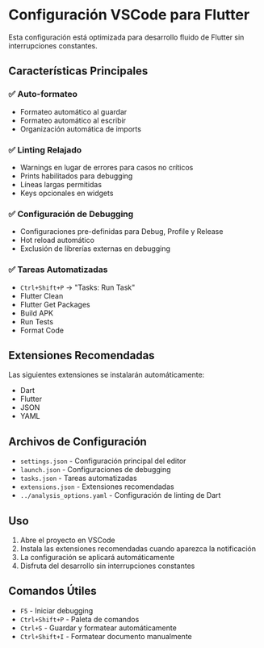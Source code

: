 # Configuración VSCode para Flutter

Esta configuración está optimizada para desarrollo fluido de Flutter sin interrupciones constantes.

## Características Principales

### ✅ Auto-formateo

- Formateo automático al guardar
- Formateo automático al escribir
- Organización automática de imports

### ✅ Linting Relajado

- Warnings en lugar de errores para casos no críticos
- Prints habilitados para debugging
- Líneas largas permitidas
- Keys opcionales en widgets

### ✅ Configuración de Debugging

- Configuraciones pre-definidas para Debug, Profile y Release
- Hot reload automático
- Exclusión de librerías externas en debugging

### ✅ Tareas Automatizadas

- `Ctrl+Shift+P` → "Tasks: Run Task"
- Flutter Clean
- Flutter Get Packages
- Build APK
- Run Tests
- Format Code

## Extensiones Recomendadas

Las siguientes extensiones se instalarán automáticamente:

- Dart
- Flutter
- JSON
- YAML

## Archivos de Configuración

- `settings.json` - Configuración principal del editor
- `launch.json` - Configuraciones de debugging
- `tasks.json` - Tareas automatizadas
- `extensions.json` - Extensiones recomendadas
- `../analysis_options.yaml` - Configuración de linting de Dart

## Uso

1. Abre el proyecto en VSCode
2. Instala las extensiones recomendadas cuando aparezca la notificación
3. La configuración se aplicará automáticamente
4. Disfruta del desarrollo sin interrupciones constantes

## Comandos Útiles

- `F5` - Iniciar debugging
- `Ctrl+Shift+P` - Paleta de comandos
- `Ctrl+S` - Guardar y formatear automáticamente
- `Ctrl+Shift+I` - Formatear documento manualmente
